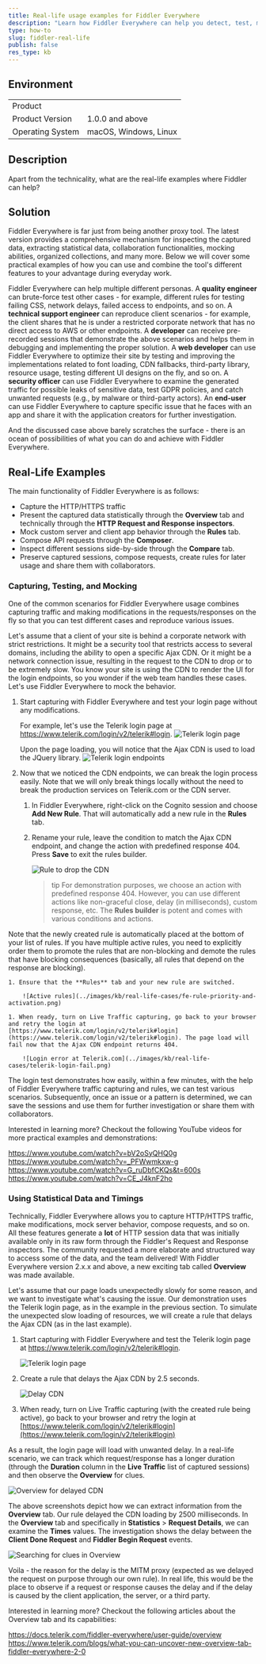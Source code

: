 ```yaml
---
title: Real-life usage examples for Fiddler Everywhere
description: "Learn how Fiddler Everywhere can help you detect, test, mock, and fix issues in real life."
type: how-to
slug: fiddler-real-life
publish: false
res_type: kb
---
```


## Environment

|   |   |
|---|---|
| Product   |
| Product Version | 1.0.0 and above  |
| Operating System | macOS, Windows, Linux |

## Description

Apart from the technicality, what are the real-life examples where Fiddler can help?

## Solution

Fiddler Everywhere is far just from being another proxy tool. The latest version provides a comprehensive mechanism for inspecting the captured data, extracting statistical data, collaboration functionalities, mocking abilities, organized collections, and many more. Below we will cover some practical examples of how you can use and combine the tool's different features to your advantage during everyday work.

Fiddler Everywhere can help multiple different personas. A **quality engineer** can brute-force test other cases - for example, different rules for testing failing CSS, network delays, failed access to endpoints, and so on. A **technical support engineer** can reproduce client scenarios - for example, the client shares that he is under a restricted corporate network that has no direct access to AWS or other endpoints. A **developer** can receive pre-recorded sessions that demonstrate the above scenarios and helps them in debugging and implementing the proper solution. A **web developer** can use Fiddler Everywhere to optimize their site by testing and improving the implementations related to font loading, CDN fallbacks, third-party library, resource usage, testing different UI designs on the fly, and so on. A **security officer** can use Fiddler Everywhere to examine the generated traffic for possible leaks of sensitive data, test GDPR policies, and catch unwanted requests (e.g., by malware or third-party actors). An **end-user** can use Fiddler Everywhere to capture specific issue that he faces with an app and share it with the application creators for further investigation.

And the discussed case above barely scratches the surface - there is an ocean of possibilities of what you can do and achieve with Fiddler Everywhere.

## Real-Life Examples

The main functionality of Fiddler Everywhere is as follows:

 - Capture the HTTP/HTTPS traffic 
 - Present the captured data statistically through the **Overview** tab and technically through the **HTTP Request and Response inspectors**. 
 - Mock custom server and client app behavior through the **Rules** tab.
 - Compose API requests through the **Composer**.
 - Inspect different sessions side-by-side through the **Compare** tab.
 - Preserve captured sessions, compose requests, create rules for later usage and share them with collaborators.



### Capturing, Testing, and Mocking

One of the common scenarios for Fiddler Everywhere usage combines capturing traffic and making modifications in the requests/responses on the fly so that you can test different cases and reproduce various issues.

Let's assume that a client of your site is behind a corporate network with strict restrictions. It might be a security tool that restricts access to several domains, including the ability to open a specific Ajax CDN. Or it might be a network connection issue, resulting in the request to the CDN to drop or to be extremely slow. You know your site is using the CDN to render the UI for the login endpoints, so you wonder if the web team handles these cases. Let's use Fiddler Everywhere to mock the behavior.

1. Start capturing with Fiddler Everywhere and test your login page without any modifications. 

    For example, let's use the Telerik login page at https://www.telerik.com/login/v2/telerik#login. 
    ![Telerik login page](../images/kb/real-life-cases/telerik-login-initial-page.png)

    Upon the page loading, you will notice that the Ajax CDN is used to load the JQuery library.
    ![Telerik login endpoints](../images/kb/real-life-cases/jquery-no-rules.png)

1. Now that we noticed the CDN endpoints, we can break the login process easily. Note that we will only break things locally without the need to break the production services on Telerik.com or the CDN server.

    1. In Fiddler Everywhere, right-click on the Cognito session and choose **Add New Rule**. That will automatically add a new rule in the **Rules** tab.

    1. Rename your rule, leave the condition to match the Ajax CDN endpoint, and change the action with predefined response 404. Press **Save** to exit the rules builder.

        ![Rule to drop the CDN](../images/kb/real-life-cases/fe-rule-block-cdn.png)

        >tip For demonstration purposes, we choose an action with predefined response 404. However, you can use different actions like non-graceful close, delay (in milliseconds), custom response, etc. The **Rules builder** is potent and comes with various conditions and actions.

  Note that the newly created rule is automatically placed at the bottom of your list of rules. If you have multiple active rules, you need to explicitly order them to promote the rules that are non-blocking and demote the rules that have blocking consequences (basically, all rules that depend on the response are blocking). 
  
    1. Ensure that the **Rules** tab and your new rule are switched.

        ![Active rules](../images/kb/real-life-cases/fe-rule-priority-and-activation.png)

    1. When ready, turn on Live Traffic capturing, go back to your browser and retry the login at [https://www.telerik.com/login/v2/telerik#login](https://www.telerik.com/login/v2/telerik#login). The page load will fail now that the Ajax CDN endpoint returns 404. 

        ![Login error at Telerik.com](../images/kb/real-life-cases/telerik-login-fail.png)


The login test demonstrates how easily, within a few minutes, with the help of Fiddler Everywhere traffic capturing and rules, we can test various scenarios. Subsequently, once an issue or a pattern is determined, we can save the sessions and use them for further investigation or share them with collaborators.

Interested in learning more? Checkout the following YouTube videos for more practical examples and demonstrations:

https://www.youtube.com/watch?v=bV2oSyQHQ0g
https://www.youtube.com/watch?v=_PFWwmkxw-g
https://www.youtube.com/watch?v=G_ruDbfCKQs&t=600s
https://www.youtube.com/watch?v=CE_J4knF2ho


### Using Statistical Data and Timings


Technically, Fiddler Everywhere allows you to capture HTTP/HTTPS traffic, make modifications, mock server behavior, compose requests, and so on. All these features generate a **lot** of HTTP session data that was initially available only in its raw form through the Fiddler's Request and Response inspectors. The community requested a more elaborate and structured way to access some of the data, and the team delivered! With Fiddler Everywhere version 2.x.x and above, a new exciting tab called **Overview** was made available.

Let's assume that our page loads unexpectedly slowly for some reason, and we want to investigate what's causing the issue. Our demonstration uses the Telerik login page, as in the example in the previous section. To simulate the unexpected slow loading of resources, we will create a rule that delays the Ajax CDN (as in the last example).

1. Start capturing with Fiddler Everywhere and test the Telerik login page at https://www.telerik.com/login/v2/telerik#login. 

    ![Telerik login page](../images/kb/real-life-cases/telerik-login-initial-page.png)

1. Create a rule that delays the Ajax CDN by 2.5 seconds.

    ![Delay CDN](../images/kb/real-life-cases/fe-rule-delay-cdn.png)

1. When ready, turn on Live Traffic capturing (with the created rule being active), go back to your browser and retry the login at [https://www.telerik.com/login/v2/telerik#login](https://www.telerik.com/login/v2/telerik#login)
  
As a result, the login page will load with unwanted delay. In a real-life scenario, we can track which request/response has a longer duration (through the **Duration** column in the **Live Traffic** list of captured sessions) and then observe the **Overview** for clues.

![Overview for delayed CDN](../images/kb/real-life-cases/fe-rule-delay-cdn-overview.png)

The above screenshots depict how we can extract information from the **Overview** tab. Our rule delayed the CDN loading by 2500 milliseconds. In the **Overview** tab and specifically in **Statistics** > **Request Details**, we can examine the **Times** values. The investigation shows the delay between the **Client Done Request** and **Fiddler Begin Request** events. 

![Searching for clues in Overview](../images/kb/real-life-cases/fe-rule-delay-cdn-timings.png)

Voila - the reason for the delay is the MITM proxy (expected as we delayed the request on purpose through our own rule). In real life, this would be the place to observe if a request or response causes the delay and if the delay is caused by the client application, the server, or a third party.

Interested in learning more? Checkout the following articles about the Overview tab and its capabilities:

https://docs.telerik.com/fiddler-everywhere/user-guide/overview
https://www.telerik.com/blogs/what-you-can-uncover-new-overview-tab-fiddler-everywhere-2-0